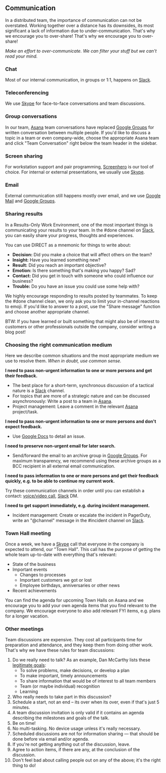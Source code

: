 ## Communication

In a distributed team, the importance of communication can not be overstated. Working together over a distance has its downsides, its most significant a lack of information due to under-communication. That's why we encourage you to over-share! That's why we encourage you to over-share!

_Make an effort to over-communicate. We can filter your stuff but we can't read your mind._


### Chat

Most of our internal communication, in groups or 1:1, happens on [Slack](/software/slack.html).


### Teleconferencing

We use [Skype](/software/skype.html) for face-to-face conversations and team discussions.


### Group conversations

In our team, [Asana](/software/asana.html) team conversations have replaced [Google Groups](/software/googleapps.html) for written conversation between multiple people. If you'd like to discuss a topic in a team or even company-wide, choose the appropriate Asana team and click "Team Conversation" right below the team header in the sidebar.


### Screen sharing

For workstation support and pair programming, [Screenhero](/software/screenhero.html) is our tool of choice. For internal or external presentations, we usually use [Skype](/software/skype.html).



### Email

External communication still happens mostly over email, and we use [Google Mail](software/googleapps.html) and [Google Groups](software/googleapps.html).



### Sharing results

In a Results-Only Work Environment, one of the most important things is communicating your results to your team. In the \#done channel on [Slack](/software/slack.html), you can easily share your progress, thoughts and experiences.

You can use DIRECT as a mnemonic for things to write about:

* __Decision:__ Did you make a choice that will affect others on the team?
* __Insight:__ Have you learned something new?
* __Result:__ Did you reach an important objective?
* __Emotion:__ Is there something that's making you happy? Sad?
* __Contact:__ Did you get in touch with someone who could influence our business?
* __Trouble:__ Do you have an issue you could use some help with?

We highly encourage responding to results posted by teammates. To keep the \#done channel clean, we only ask you to limit your in-channel reactions to emoji. If you'd like to answer to a post, use the "Share message" function and choose another appropriate channel.

BTW: If you have learned or built something that might also be of interest to customers or other professionals outside the company, consider writing a blog post!


### Choosing the right communication medium

Here we describe common situations and the most appropriate medium we use to resolve them. _When in doubt, use common sense._

**I need to pass non-urgent information to one or more persons and get their feedback.**

* The best place for a short-term, synchronous discussion of a tactical nature is a [Slack](/software/slack.html) channel.
* For topics that are more of a strategic nature and can be discussed asynchronously: Write a post to a team in [Asana](/software/asana.html).
* Project management: Leave a comment in the relevant [Asana](/software/asana.html) project/task.

**I need to pass non-urgent information to one or more persons and don't expect feedback.**

* Use [Google Docs](/software/googleapps.html) to detail an issue.

**I need to preserve non-urgent email for later search.**

* Send/forward the email to an archive group in [Google Groups](software/googleapps.html). For maximum transparency, we recommend using these archive groups as a BCC recipient in all external email communication.

**I need to pass information to one or more persons and get their feedback quickly, e.g. to be able to continue my current work.**

Try these communication channels in order until you can establish a contact:
[voice/video call](/software/skype.html), [Slack](/software/slack.html) DM.

**I need to get support immediately, e.g. during incident management.**

* Incident management: Create or escalate the incident in PagerDuty, write an "@channel" message in the \#incident channel on [Slack](/software/slack.html).


### Town Hall meeting

Once a week, we have a [Skype](/software/skype.html) call that everyone in the company is expected to attend, our "Town Hall". This call has the purpose of getting the whole team up-to-date with everything that's relevant:

* State of the business
* Important events
  * Changes to processes
  * Important customers we got or lost
  * Employee birthdays, anniversaries or other news
* Recent achievements

You can find the agenda for upcoming Town Halls on Asana and we encourage you to add your own agenda items that you find relevant to the company. We encourage everyone to also add relevant FYI items, e.g. plans for a longer vacation.


### Other meetings

Team discussions are expensive. They cost all participants time for preparation
and attendance, and they keep them from doing other work. That's why we have
these rules for team discussions:

1. Do we really need to talk? As an example, Dan McCarthy lists these
   [legitimate goals](http://www.greatleadershipbydan.com/2013/11/how-to-make-team-meetings-less-painful.html):
    * To solve problems, make decisions, or develop a plan
    * To make important, timely announcements
    * To share information that would be of interest to all team members
    * Team (or maybe individual) recognition
    * Learning
1. Who really needs to take part in this discussion?
1. Schedule a start, not an end – its over when its over, even if that's just 5
   minutes.
1. A team discussion invitation is only valid if it contains an agenda
   describing the milestones and goals of the talk.
1. Be on time!
1. No multi-tasking. No device usage unless it's really necessary.
1. Scheduled discussions are not for information sharing — that should be done
   before via email and/or agenda.
1. If you're not getting anything out of the discussion, leave.
1. Agree to action items, if there are any, at the conclusion of the discussion.
1. Don't feel bad about calling people out on any of the above; it's the right
   thing to do!
